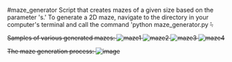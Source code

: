 ﻿#maze_generator
Script that creates mazes of a given size based on the parameter 's.' To generate a 2D maze, navigate to the directory in your computer's terminal and call the command 'python maze_generator.py <s>'. 

Samples of various generated mazes:
![maze1](https://github.com/dylan-jacobs/maze-generator/assets/78403395/6ea5f92d-14ca-4455-83af-397906e321ec)
![maze2](https://github.com/dylan-jacobs/maze-generator/assets/78403395/04f1ab8c-ea34-41b5-b4c0-a40b3b6ef47b)
![maze3](https://github.com/dylan-jacobs/maze-generator/assets/78403395/72e79eff-6718-44fb-becf-8f62674b56bf)
![maze4](https://github.com/dylan-jacobs/maze-generator/assets/78403395/0ab7d9b6-89c5-4254-82ec-d7d44967f6bd)




The maze generation process:
![image](https://github.com/dylan-jacobs/maze-generator/assets/78403395/00246c7f-4a8c-4066-90b8-222e9a184cb5)

